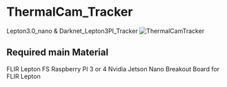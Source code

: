 # ThermalCam_Tracker
Lepton3.0_nano &amp; Darknet_Lepton3PI_Tracker
![ThermalCamTracker](https://github.com/wiwao/ThermalCam_Tracker/assets/10741255/df881bc8-a405-490f-85fc-ec7aa3a500c9)
## Required main Material
FLIR Lepton FS
Raspberry PI 3 or 4
Nvidia Jetson Nano
Breakout Board for FLIR Lepton
